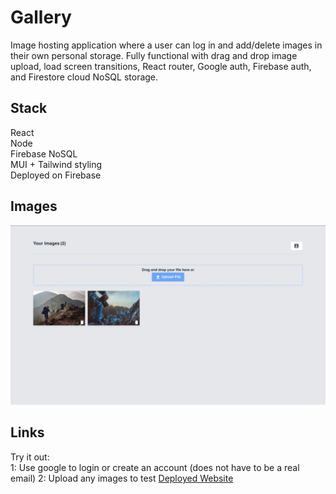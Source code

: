 #  Gallery

Image hosting application where a user can log in and add/delete images in their own personal storage. Fully functional with drag and drop image upload, load screen transitions, React router, Google auth, Firebase auth, and Firestore cloud NoSQL storage. 

## Stack
React  
Node  
Firebase NoSQL  
MUI + Tailwind styling    
Deployed on Firebase  

## Images

![wide-preview](https://github.com/nyozov/gallery/blob/master/src/assets/preview-wide.png?raw=true)

## Links
Try it out:  
1: Use google to login or create an account (does not have to be a real email)
2: Upload any images to test
[Deployed Website](https://coherent-server-332620.web.app/)

